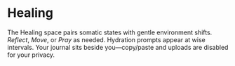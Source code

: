 # Healing

The Healing space pairs somatic states with gentle environment shifts.
*Reflect*, *Move*, or *Pray* as needed. Hydration prompts appear at wise intervals.
Your journal sits beside you—copy/paste and uploads are disabled for your privacy.
